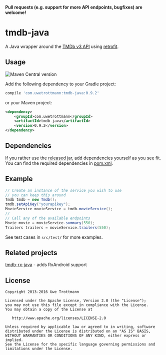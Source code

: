 **Pull requests (e.g. support for more API endpoints, bugfixes) are welcome!**

tmdb-java
============

A Java wrapper around the [TMDb v3 API][1] using [retrofit][2].

Usage
-----
![Maven Central version](https://img.shields.io/maven-central/v/com.uwetrottmann/tmdb-java.svg?style=flat-square)

Add the following dependency to your Gradle project:

```groovy
compile 'com.uwetrottmann:tmdb-java:0.9.2'
```

or your Maven project:

```xml
<dependency>
    <groupId>com.uwetrottmann</groupId>
    <artifactId>tmdb-java</artifactId>
    <version>0.9.2</version>
</dependency>
```

Dependencies
------------
If you rather use the [released jar][3], add dependencies yourself as you see fit.
You can find the required dependencies in [pom.xml][4].

Example
-------

```java
// Create an instance of the service you wish to use
// you can keep this around
Tmdb tmdb = new Tmdb();
tmdb.setApiKey("yourapikey");
MovieService movieService = tmdb.movieService();
//
// Call any of the available endpoints
Movie movie = movieService.summary(550);
Trailers trailers = movieService.trailers(550);
```

See test cases in `src/test/` for more examples.

Related projects
----------------

[tmdb-rx-java](https://github.com/migueljteixeira/tmdb-rx-java) - adds RxAndroid support

License
-------

    Copyright 2013-2016 Uwe Trottmann

    Licensed under the Apache License, Version 2.0 (the "License");
    you may not use this file except in compliance with the License.
    You may obtain a copy of the License at

       http://www.apache.org/licenses/LICENSE-2.0

    Unless required by applicable law or agreed to in writing, software
    distributed under the License is distributed on an "AS IS" BASIS,
    WITHOUT WARRANTIES OR CONDITIONS OF ANY KIND, either express or implied.
    See the License for the specific language governing permissions and
    limitations under the License.




 [1]: http://docs.themoviedb.apiary.io/
 [2]: https://github.com/square/retrofit
 [3]: https://github.com/UweTrottmann/tmdb-java/releases
 [4]: https://github.com/UweTrottmann/tmdb-java/blob/master/pom.xml

